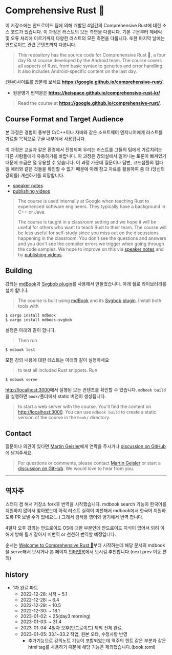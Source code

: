 # Comprehensive Rust 🦀


이 저장소에는 안드로이드 팀에 의해 개발된 4일간의 Comprehensive Rust에 대한 소스 코드가 있습니다.
이 과정은 러스트의 모든 측면을 다룹니다.
기본 구문부터 제네릭 및 오류 처리에 이르기까지 다양한 러스트의 모든 측면을 다룹니다. 
또한 마지막 날에는 안드로이드 관련 콘텐츠까지 다룹니다.
> This repository has the source code for Comprehensive Rust 🦀, a four day Rust
course developed by the Android team. The course covers all aspects of Rust,
from basic syntax to generics and error handling. It also includes
Android-specific content on the last day.

(원본)사이트를 방문해 보세요 **https://google.github.io/comprehensive-rust/**.  
* 원문병기 번역본은 **https://keispace.github.io/comprehensive-rust-kr/**
> Read the course at **https://google.github.io/comprehensive-rust/**.

## Course Format and Target Audience

본 과정은 경험이 풍부한 C/C++이나 자바와 같은 소프트웨어 엔지니어에게 러스트를 가르칠 목적으로 구글 내부에서 사용됩니다.  

이 과정은 교실과 같은 환경에서 진행되며 우리는 러스트를 그들의 팀에게 가르치려는 다른 사람들에게 유용하기를 바랍니다. 
이 과정은 강의실에서 일어나는 토론이 빠져있기 때문에 조금은 덜 유용할 수 있습니다. 
이 과정 가운데 질문이나 답변, 코드샘플의 컴파일 에러와 같은 것들을 확인할 수 없기 때문에 아래 참고 자료를 활용하여 좀 더 (당신의 강의를) 개선하기를 희망합니다.
* [speaker notes](https://github.com/google/comprehensive-rust/issues/53) 
* [publishing videos](https://github.com/google/comprehensive-rust/issues/52)
> The course is used internally at Google when teaching Rust to experienced
> software engineers. They typically have a background in C++ or Java.
> 
> The course is taught in a classroom setting and we hope it will be useful for
> others who want to teach Rust to their team. The course will be less useful for
> self-study since you miss out on the discussions happening in the classroom. You
> don't see the questions and answers and you don't see the compiler errors we
> trigger when going through the code samples. We hope to improve on this via
> [speaker notes](https://github.com/google/comprehensive-rust/issues/53) and by
> [publishing videos](https://github.com/google/comprehensive-rust/issues/52).
> 
## Building


강좌는 [mdBook](https://github.com/rust-lang/mdBook)과 [Svgbob plugin](https://github.com/boozook/mdbook-svgbob)를 사용해서 만들었습니다. 
아래 쉘로 라이브러리를 설치 합니다.
> The course is built using [mdBook](https://github.com/rust-lang/mdBook) and its [Svgbob plugin](https://github.com/boozook/mdbook-svgbob). Install both tools with

```shell
$ cargo install mdbook
$ cargo install mdbook-svgbob
```

실행은 아래와 같이 합니다.
> Then run

```shell
$ mdbook test
```

모든 강의 내용에 대한 테스트는 아래와 같이 실행하세요
> to test all included Rust snippets. Run

```shell
$ mdbook serve
```

<http://localhost:3000>에서 실행된 모든 컨텐츠를 확인할 수 있습니다. 
`mdbook build`을 실행하면 `book/`폴더에서 static 버전이 생성됩니다. 

> to start a web server with the course. You'll find the content on
> <http://localhost:3000>. You can use `mdbook build` to create a static version
> of the course in the `book/` directory.


## Contact

질문이나 의견이 있다면 [Martin Geisler](mailto:mgeisler@google.com)에게 연락을 주시거나 
[discussion on GitHub](https://github.com/google/comprehensive-rust/discussions)에 남겨주세요.

> For questions or comments, please contact [Martin Geisler](mailto:mgeisler@google.com) or start a [discussion on GitHub](https://github.com/google/comprehensive-rust/discussions). We would love to hear from you.

---
## 역자주
스터디 겸 해서 저장소 fork후 번역을 시작했습니다.
mdbook search 기능이 한국어를 지원하지 않아서 찾아봤는데 아직 러스트 실력이 미천해서 mdbook에서 한국어 지원하도록 PR 보낼 수가 없네요(...) 그래서 검색용 영어와 병기해서 번역 합니다.

4일차 오후 강의는 안드로이드 OS에 대한 부분인데 안드로이드 지식이 없어서 되려 이해에 방해 될거 같아서 미번역 or 천천히 번역할 예정입니다.

순서는 [Welcome to Comprehensive Rust 🦀](src/welcome.md)부터 시작하는데 해당 문서의 mdbook을 serve해서 보시거나 본 페이지 [인터넷북](https://keispace.github.io/comprehensive-rust-kr)에서 보시길 추천합니다.(next prev 이동 편의)

## history
- 1차 완료 파트
    - 2022-12-28: 시작 ~ 5.1
    - 2022-12-28: ~ 6.4
    - 2022-12-29: ~ 10.5
    - 2022-12-30: ~ 18.1
    - 2023-01-02: ~ 25(day3 morning)
    - 2023-01-03: ~ 31.4
    - 2023-01-04: 4일차 오후(안드로이드) 제외 전체 완료. 
    - 2023-01-05: 33.1~33.2 작업, 원본 오타, 수정사항 반영
        - 추가기능으로 강의노트 기능이 포함되었는데 역주의 힌트 같은 부분과 같은 html tag를 사용하기 때문에 해당 기능은 제외했습니다.(book.toml)